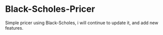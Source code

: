# Black-Scholes-Pricer
Simple pricer using Black-Scholes, i will continue to update it, and add new features.
